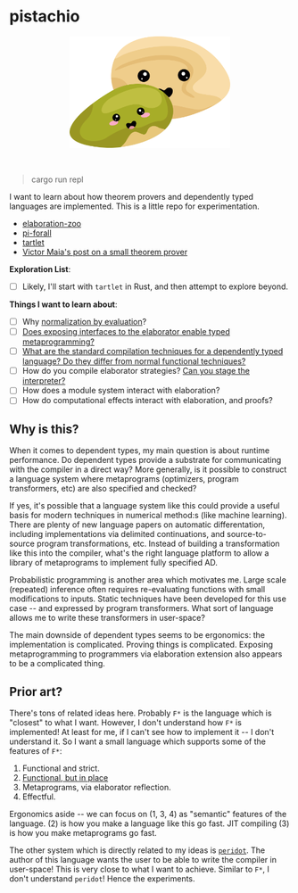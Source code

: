 # pistachio

<p align="center">
<img height="200px" src="pistachio.png"/>
</p>
<br>

> cargo run repl

I want to learn about how theorem provers and dependently typed languages are implemented. This is a little repo for experimentation.

- [elaboration-zoo](https://github.com/AndrasKovacs/elaboration-zoo)
- [pi-forall](https://github.com/sweirich/pi-forall)
- [tartlet](https://davidchristiansen.dk/tutorials/nbe/)
- [Victor Maia's post on a small theorem prover](https://medium.com/@maiavictor/towards-a-simple-theorem-prover-5005a1e66a6f)

**Exploration List**:

- [ ] Likely, I'll start with `tartlet` in Rust, and then attempt to explore beyond.

**Things I want to learn about**:

- [ ] Why [normalization by evaluation](https://en.wikipedia.org/wiki/Normalisation_by_evaluation)?
- [ ] [Does exposing interfaces to the elaborator enable typed metaprogramming?](https://docs.idris-lang.org/en/latest/elaboratorReflection/elabReflection.html)
- [ ] [What are the standard compilation techniques for a dependently typed language? Do they differ from normal functional techniques?](https://github.com/femtomc/wowcaml)
- [ ] How do you compile elaborator strategies? [Can you stage the interpreter?](https://dl.acm.org/doi/10.1145/3428232)
- [ ] How does a module system interact with elaboration?
- [ ] How do computational effects interact with elaboration, and proofs?

## Why is this?

When it comes to dependent types, my main question is about runtime performance. Do dependent types provide a substrate for communicating with the compiler in a direct way? More generally, is it possible to construct a language system where metaprograms (optimizers, program transformers, etc) are also specified and checked?

If yes, it's possible that a language system like this could provide a useful basis for modern techniques in numerical method:s (like machine learning). There are plenty of new language papers on automatic differentation, including implementations via delimited continuations, and source-to-source program transformations, etc. Instead of building a transformation like this into the compiler, what's the right language platform to allow a library of metaprograms to implement fully specified AD.

Probabilistic programming is another area which motivates me. Large scale (repeated) inference often requires re-evaluating functions with small modifications to inputs. Static techniques have been developed for this use case -- and expressed by program transformers. What sort of language allows me to write these transformers in user-space?

The main downside of dependent types seems to be ergonomics: the implementation is complicated. Proving things is complicated. Exposing metaprogramming to programmers via elaboration extension also appears to be a complicated thing.

## Prior art?

There's tons of related ideas here. Probably `F*` is the language which is "closest" to what I want. However, I don't understand how `F*` is implemented! At least for me, if I can't see how to implement it -- I don't understand it. So I want a small language which supports some of the features of `F*`:

1. Functional and strict.
2. [Functional, but in place](https://www.microsoft.com/en-us/research/uploads/prod/2020/11/perceus-tr-v1.pdf)
3. Metaprograms, via elaborator reflection.
4. Effectful.

Ergonomics aside -- we can focus on (1, 3, 4) as "semantic" features of the language. (2) is how you make a language like this go fast. JIT compiling (3) is how you make metaprograms go fast.

The other system which is directly related to my ideas is [`peridot`](https://github.com/eashanhatti/peridot). The author of this language wants the user to be able to write the compiler in user-space! This is very close to what I want to achieve. Similar to `F*`, I don't understand `peridot`! Hence the experiments.

